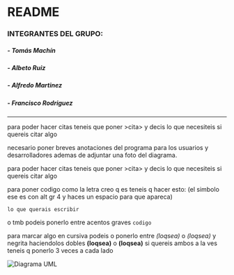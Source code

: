 # README #

### __INTEGRANTES DEL GRUPO:__
	
#####	- __Tomás Machín__
#####	- __Albeto Ruiz__
#####	- __Alfredo Martinez__	
#####	- __Francisco Rodriguez__
___

para poder hacer citas teneis que poner >cita> y decis lo que necesiteis si quereis citar algo

necesario poner breves anotaciones del programa para los usuarios y desarrolladores ademas de adjuntar una foto del diagrama.

para poder hacer citas teneis que poner >cita> y decis lo que necesiteis si quereis citar algo
	
para poner codigo como la letra creo q es teneis q hacer esto: (el simbolo ese es con alt gr 4 y haces un espacio para que apareca)
	
~~~
lo que querais escribir
~~~
o tmb podeis ponerlo entre acentos graves `codigo`

para marcar algo en cursiva podeis o ponerlo entre *(loqsea)* o _(loqsea)_ y negrita haciendolos dobles **(loqsea)** o __(loqsea)__ si quereis ambos a la ves teneis q ponerlo 3 veces a cada lado

![Diagrama UML](file:///C:/Users/machi/workspace/catalogo/Diagramas/class%20diagram.png "Diagramas")
